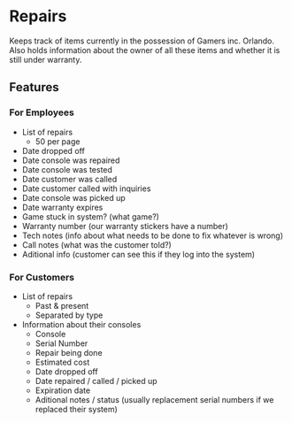 # Repairs

Keeps track of items currently in the possession of Gamers inc. Orlando.
Also holds information about the owner of all these items and whether it
is still under warranty.

## Features

### For Employees

* List of repairs
	* 50 per page
* Date dropped off
* Date console was repaired
* Date console was tested
* Date customer was called
* Date customer called with inquiries
* Date console was picked up
* Date warranty expires
* Game stuck in system? (what game?)
* Warranty number (our warranty stickers have a number)
* Tech notes (info about what needs to be done to fix whatever is wrong)
* Call notes (what was the customer told?)
* Aditional info (customer can see this if they log into the system)

### For Customers

* List of repairs
	* Past & present
	* Separated by type
* Information about their consoles
	* Console
	* Serial Number
	* Repair being done
	* Estimated cost
	* Date dropped off
	* Date repaired / called / picked up
	* Expiration date
	* Aditional notes / status (usually replacement serial numbers if we replaced their system)

